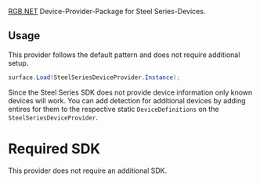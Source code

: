 ﻿[RGB.NET](https://github.com/DarthAffe/RGB.NET) Device-Provider-Package for Steel Series-Devices.

## Usage
This provider follows the default pattern and does not require additional setup.

```csharp
surface.Load(SteelSeriesDeviceProvider.Instance);
```

Since the Steel Series SDK does not provide device information only known devices will work.
You can add detection for additional devices by adding entires for them to the respective static `DeviceDefinitions` on the `SteelSeriesDeviceProvider`.

# Required SDK
This provider does not require an additional SDK.
